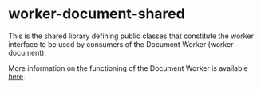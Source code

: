 # worker-document-shared
This is the shared library defining public classes that constitute the worker interface to be used by consumers of the Document Worker (worker-document).

More information on the functioning of the Document Worker is available [here](../README.md).
